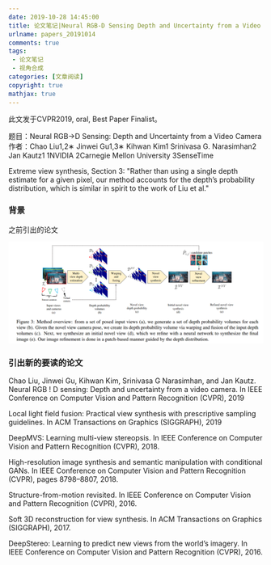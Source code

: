 ```yaml
---
date: 2019-10-28 14:45:00
title: 论文笔记|Neural RGB-D Sensing Depth and Uncertainty from a Video Camera
urlname: papers_20191014
comments: true
tags:
 - 论文笔记
 - 视角合成
categories: [文章阅读]
copyright: true
mathjax: true
---
```


此文发于CVPR2019, oral, Best Paper Finalist。

题目：Neural RGB→D Sensing: Depth and Uncertainty from a Video Camera
作者：Chao Liu1,2∗ Jinwei Gu1,3∗ Kihwan Kim1 Srinivasa G. Narasimhan2 Jan Kautz1
1NVIDIA 2Carnegie Mellon University 3SenseTime

Extreme view synthesis, Section 3: "Rather than using a single depth estimate for a given pixel, our method accounts for the depth’s probability distribution, which is similar in spirit to the work of Liu et al."


<!--more-->



### 背景

之前引出的论文
<div align = center>
<img src = ./papers_201910_Extreme_View_Synthesis/overview.png />
</div>


### 引出新的要读的论文

Chao Liu, Jinwei Gu, Kihwan Kim, Srinivasa G Narasimhan, and Jan Kautz. Neural RGB ! D sensing: Depth and uncertainty from a video camera. In IEEE Conference on Computer Vision and Pattern Recognition (CVPR), 2019

Local light field fusion: Practical view synthesis with prescriptive sampling guidelines. In ACM Transactions on Graphics (SIGGRAPH), 2019

DeepMVS: Learning multi-view stereopsis. In IEEE Conference on Computer Vision and Pattern Recognition (CVPR), 2018.

High-resolution image synthesis and semantic manipulation with conditional GANs. In IEEE Conference on Computer Vision and Pattern Recognition (CVPR), pages 8798–8807, 2018. 

Structure-from-motion revisited. In IEEE Conference on Computer Vision and Pattern Recognition (CVPR), 2016.

Soft 3D reconstruction for view synthesis. In ACM Transactions on Graphics (SIGGRAPH), 2017. 

DeepStereo: Learning to predict new views from the world’s imagery. In IEEE Conference on Computer Vision and Pattern Recognition (CVPR), 2016.


